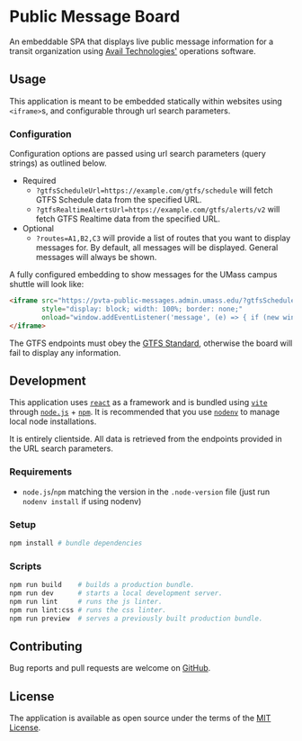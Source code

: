 # Public Message Board

An embeddable SPA that displays live public message information for a transit organization using
[Avail Technologies'][avail] operations software.

## Usage

This application is meant to be embedded statically within websites using `<iframe>`s, and configurable
through url search parameters.

### Configuration

Configuration options are passed using url search parameters (query strings) as outlined below.

- Required
  - `?gtfsScheduleUrl=https://example.com/gtfs/schedule` will fetch GTFS Schedule data from the specified URL.
  - `?gtfsRealtimeAlertsUrl=https://example.com/gtfs/alerts/v2` will fetch GTFS Realtime data from the specified URL.
- Optional
  - `?routes=A1,B2,C3` will provide a list of routes that you want to display messages for. By default, all messages
    will be displayed. General messages will always be shown.

A fully configured embedding to show messages for the UMass campus shuttle will look like:

```html
<iframe src="https://pvta-public-messages.admin.umass.edu/?gtfsScheduleUrl=https://example.com/gtfs/schedule&gtfsRealtimeAlertsUrl=https://example.com/gtfs/alerts/v2&routes=34,35"
        style="display: block; width: 100%; border: none;"
        onload="window.addEventListener('message', (e) => { if (new window.URL(e.origin).origin === new window.URL(this.src).origin) { this.height = e.data.height; } });">
</iframe>
```

The GTFS endpoints must obey the [GTFS Standard][gtfs-standard], otherwise the board will fail to display any information.

## Development

This application uses [`react`][react] as a framework and is bundled using [`vite`][vite]
through [`node.js`][nodejs] + [`npm`][npm]. It is recommended that you use
[`nodenv`][nodenv] to manage local node installations.

It is entirely clientside. All data is retrieved from the endpoints provided in the URL search parameters.

### Requirements

- `node.js`/`npm` matching the version in the `.node-version` file (just run `nodenv install` if using nodenv)

### Setup

```sh
npm install # bundle dependencies
```

### Scripts

```sh
npm run build    # builds a production bundle.
npm run dev      # starts a local development server.
npm run lint     # runs the js linter.
npm run lint:css # runs the css linter.
npm run preview  # serves a previously built production bundle.
```

## Contributing

Bug reports and pull requests are welcome on [GitHub][github].

## License

The application is available as open source under the terms of the [MIT License](license).

[avail]: https://www.availtec.com/
[github]: https://github.com/umts/avail-message-board
[gtfs-standard]: https://gtfs.org/documentation/overview
[license]: https://opensource.org/licenses/MIT
[nodejs]: https://nodejs.org
[nodenv]: https://github.com/nodenv/nodenv
[npm]: https://www.npmjs.com
[pvta]: https://pvta.com
[pvta-avail]: https://bustracker.pvta.com
[react]: https://react.dev
[vite]: https://vitejs.dev
